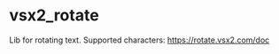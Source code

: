 # vsx2_rotate

Lib for rotating text. Supported characters: <a href="https://openweathermap.org" target="_blank">https://rotate.vsx2.com/doc</a>
